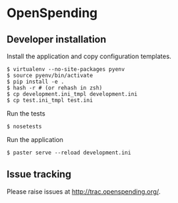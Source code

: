 # OpenSpending

## Developer installation

Install the application and copy configuration templates.

    $ virtualenv --no-site-packages pyenv
    $ source pyenv/bin/activate
    $ pip install -e .
    $ hash -r # (or rehash in zsh)
    $ cp development.ini_tmpl development.ini
    $ cp test.ini_tmpl test.ini

Run the tests

    $ nosetests

Run the application

    $ paster serve --reload development.ini

## Issue tracking

Please raise issues at <http://trac.openspending.org/>.